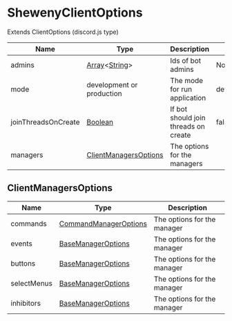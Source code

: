 # ShewenyClientOptions

Extends ClientOptions (discord.js type)

| Name                | Type                                                                                                                                                                                    | Description                          | Default     | Optional |
| ------------------- | --------------------------------------------------------------------------------------------------------------------------------------------------------------------------------------- | ------------------------------------ | ----------- | -------- |
| admins              | [Array](https://developer.mozilla.org/docs/Web/JavaScript/Reference/Global_Objects/Array)\<[String](https://developer.mozilla.org/docs/Web/JavaScript/Reference/Global_Objects/String)> | Ids of bot admins                    | None        | ✓        |
| mode                | development or production                                                                                                                                                               | The mode for run application         | development | ✓        |
| joinThreadsOnCreate | [Boolean](https://developer.mozilla.org/docs/Web/JavaScript/Reference/Global_Objects/Boolean)                                                                                           | If bot should join threads on create | false       | ✓        |
| managers            | [ClientManagersOptions](#clientmanagersoptions)                                                                                                                                         | The options for the managers         |             | ✓        |

## ClientManagersOptions

| Name        | Type                                                                | Description                 |
| ----------- | ------------------------------------------------------------------- | --------------------------- |
| commands    | [CommandManagerOptions](./ManagerOptions.md#commandsmanageroptions) | The options for the manager |
| events      | [BaseManagerOptions](./BaseManagerOptions.md)                       | The options for the manager |
| buttons     | [BaseManagerOptions](./BaseManagerOptions.md)                       | The options for the manager |
| selectMenus | [BaseManagerOptions](./BaseManagerOptions.md)                       | The options for the manager |
| inhibitors  | [BaseManagerOptions](./BaseManagerOptions.md)                       | The options for the manager |

